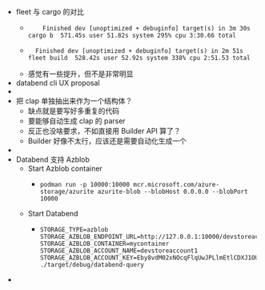 - fleet 与 cargo 的对比
	- ```shell
	      Finished dev [unoptimized + debuginfo] target(s) in 3m 30s
	  cargo b  571.45s user 51.82s system 295% cpu 3:30.66 total
	  ```
	- ```shell
	  	Finished dev [unoptimized + debuginfo] target(s) in 2m 51s
	  fleet build  528.42s user 52.92s system 338% cpu 2:51.53 total
	  ```
	- 感觉有一些提升，但不是非常明显
- databend cli UX proposal
-
- 把 clap 单独抽出来作为一个结构体？
	- 缺点就是要写好多重复的代码
	- 要能够自动生成 clap 的 parser
	- 反正也没啥要求，不如直接用 Builder API 算了？
	- Builder 好像不太行，应该还是需要自动化生成一个
-
- Databend 支持 Azblob
	- Start Azblob container
		- ```shell
		  podman run -p 10000:10000 mcr.microsoft.com/azure-storage/azurite azurite-blob --blobHost 0.0.0.0 --blobPort 10000
		  ```
	- Start Databend
		- ```shell
		  STORAGE_TYPE=azblob STORAGE_AZBLOB_ENDPOINT_URL=http://127.0.0.1:10000/devstoreaccount1 STORAGE_AZBLOB_CONTAINER=mycontainer STORAGE_AZBLOB_ACCOUNT_NAME=devstoreaccount1 STORAGE_AZBLOB_ACCOUNT_KEY=Eby8vdM02xNOcqFlqUwJPLlmEtlCDXJ1OUzFT50uSRZ6IFsuFq2UVErCz4I6tq/K1SZFPTOtr/KBHBeksoGMGw== ./target/debug/databend-query
		  ```
-